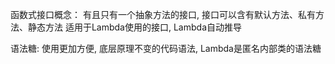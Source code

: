 函数式接口概念：
	有且只有一个抽象方法的接口, 接口可以含有默认方法、私有方法、静态方法
	适用于Lambda使用的接口, Lambda自动推导
	
语法糖:
	使用更加方便, 底层原理不变的代码语法, Lambda是匿名内部类的语法糖